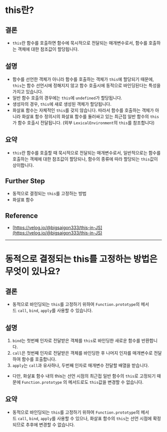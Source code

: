 # this란?

## 결론

- `this`란 함수를 호출하면 함수에 묵시적으로 전달되는 매개변수로서, 함수를 호출하는 객체에 대한 참조값이 할당됩니다.

## 설명

- 함수를 선언한 객체가 아니라 함수를 호출하는 객체가 `this`에 할당되기 때문에, `this`는 함수 선언시에 정해지지 않고 함수 호출시에 동적으로 바인딩된다는 특성을 가지고 있습니다.
- 일반 함수 호출의 경우에는 `this`에 `undefined`가 할당됩니다.
- 생성자의 경우, `this`에 새로 생성된 객체가 할당됩니다.
- 화살표 함수는 자체적인 `this`를 갖지 않습니다. 따라서 함수를 호출하는 객체가 아니라 화살표 함수 정의시의 화살표 함수를 둘러싸고 있는 최근접 일반 함수의 `this`가 함수 호출시 전달됩니다. (외부 `LexicalEnvironment`의 `this`를 참조합니다)

## 요약

- `this`란 함수를 호출할 때 묵시적으로 전달되는 매개변수로서, 일반적으로는 함수를 호출하는 객체에 대한 참조값이 할당되나, 함수의 종류에 따라 할당되는 `this`값이 상이합니다.

## Further Step

- 동적으로 결정되는 `this`를 고정하는 방법
- 화살표 함수

## Reference

- [https://velog.io/@bigsaigon333/this-in-JS](https://velog.io/@bigsaigon333/this-in-JS)

---

# 동적으로 결정되는 this를 고정하는 방법은 무엇이 있나요?

## 결론

- 동적으로 바인딩되는 `this`를 고정하기 위하여 `Function.prototype`의 메서드 `call`, `bind`, `apply`를 사용할 수 있습니다.

## 설명

1. `bind`는 첫번째 인자로 전달받은 객체를 `this`로 바인딩한 새로운 함수를 반환합니다.
2. `call`은 첫번째 인자로 전달받은 객체를 바인딩한 후 나머지 인자를 매개변수로 전달하여 함수를 호출합니다.
3. `apply`는 `call`과 유사하나, 두번째 인자로 매개변수 전달할 배열을 받습니다. 
- 다만, 화살표 함수 내의 this는 선언 시점의 최근접 일반 함수의 `this`로 고정되기 때문에 `Function.prototype` 의 메서드로도 `this`값을 변경할 수 없습니다.

## 요약

- 동적으로 바인딩되는 `this`를 고정하기 위하여 `Function.prototype`의 메서드 `call`, `bind`, `apply`를 사용할 수 있으나, 화살표 함수의 `this`는 선언 시점에 확정되므로 추후에 변경할 수 없습니다.
